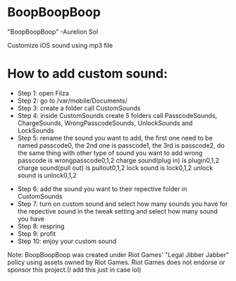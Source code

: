 # BoopBoopBoop
"BoopBoopBoop" -Aurelion Sol

Customize iOS sound using mp3 file

# How to add custom sound:
* Step 1: open Filza
* Step 2: go to /var/mobile/Documents/
* Step 3: create a folder call CustomSounds
* Step 4: inside CustomSounds create 5 folders call PasscodeSounds, ChargeSounds, WrongPasscodeSounds, UnlockSounds and LockSounds 
* Step 5: rename the sound you want to add, the first one need to be named passcode0, the 2nd one is passcode1, the 3rd is passcode2, do the same thing with other type of sound you want to add wrong passcode is wrongpasscode0,1,2 charge sound(plug in) is plugin0,1,2 charge sound(pull out) is pullout0,1,2 lock sound is lock0,1,2 unlock sound is unlock0,1,2  
- Step 6: add the sound you want to their repective folder in CustomSounds
- Step 7: turn on custom sound and select how many sounds you have for the repective sound in the tweak setting and select how many sound you have
- Step 8: respring
- Step 9: profit
- Step 10: enjoy your custom sound

Note: BoopBoopBoop was created under Riot Games' "Legal Jibber Jabber" policy using assets owned by Riot Games.  Riot Games does not endorse or sponsor this project.(I add this just in case lol)
